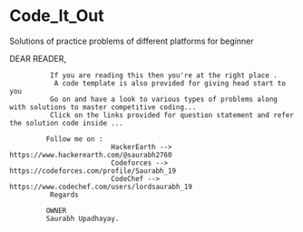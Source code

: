 # Code_It_Out
Solutions of practice problems of different platforms for beginner 

DEAR READER,  

              If you are reading this then you're at the right place .
               A code template is also provided for giving head start to you  
              Go on and have a look to various types of problems along with solutions to master competitive coding...
              Click on the links provided for question statement and refer the solution code inside ...
             
             Follow me on :
                             HackerEarth --> https://www.hackerearth.com/@saurabh2760
                             Codeforces --> https://codeforces.com/profile/Saurabh_19
                             CodeChef --> https://www.codechef.com/users/lordsaurabh_19
              Regards
              
             OWNER
             Saurabh Upadhayay. 
